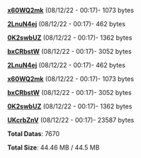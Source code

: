 [**x60WQ2mk**](/data/x60WQ2mk.txt) (08/12/22 - 00:17)- 1073 bytes

[**2LnuN4ej**](/data/2LnuN4ej.txt) (08/12/22 - 00:17)- 462 bytes

[**0K2swbUZ**](/data/0K2swbUZ.txt) (08/12/22 - 00:17)- 1362 bytes

[**bxCRbstW**](/data/bxCRbstW.txt) (08/12/22 - 00:17)- 3052 bytes

[**2LnuN4ej**](/data/2LnuN4ej.txt) (08/12/22 - 00:17)- 462 bytes

[**x60WQ2mk**](/data/x60WQ2mk.txt) (08/12/22 - 00:17)- 1073 bytes

[**bxCRbstW**](/data/bxCRbstW.txt) (08/12/22 - 00:17)- 3052 bytes

[**0K2swbUZ**](/data/0K2swbUZ.txt) (08/12/22 - 00:17)- 1362 bytes

[**UKcrbZnV**](/data/UKcrbZnV.txt) (08/12/22 - 00:17)- 23587 bytes

**Total Datas**: 7670

**Total Size**: 44.46 MB / 44.5 MB